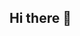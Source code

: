 ## Hi there 👋

<!--
**Rameesha98/rameesha98** is a ✨ _special_ ✨ repository because its `README.md` (this file) appears on your GitHub profile.

Here are some ideas to get you started:

- 🔭 I’m currently working as a Cyber Operator 
- 🌱 I’m currently learning C++ , Java , Python
- 😄 Pronouns: Rameesha , RaveeJ
-->
